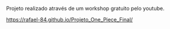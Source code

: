 Projeto realizado através de um workshop gratuito pelo youtube.


https://rafael-84.github.io/Projeto_One_Piece_Final/
